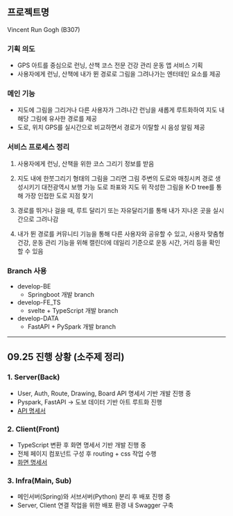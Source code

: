 ## 프로젝트명
Vincent Run Gogh (B307) 

### 기획 의도
- GPS 아트를 중심으로 런닝, 산책 코스 전문 건강 관리 운동 앱 서비스 기획
- 사용자에게 런닝, 산책에 내가 뛴 경로로 그림을 그려나가는 엔터테인 요소를 제공 

### 메인 기능
- 지도에 그림을 그리거나 다른 사용자가 그려나간 런닝을 새롭게 루트화하여 지도 내 해당 그림에 유사한 경로를 제공
- 도로, 위치 GPS를 실시간으로 비교하면서 경로가 이탈할 시 음성 알림 제공  

### 서비스 프로세스 정리

1. 사용자에게 런닝, 산책을 위한 코스 그리기 정보를 받음  

2. 지도 내에 한붓그리기 형태의 그림을 그리면 그림 주변의 도로와 매칭시켜 경로 생성시키기
대전광역시 보행 가능 도로 좌표와 지도 위 작성한 그림을 K-D tree를 통해 가장 인접한 도로 지점 찾기  

3. 경로를 뛰거나 걸을 때, 루트 달리기 또는 자유달리기를 통해 내가 지나온 곳을 실시간으로 그려나감

4. 내가 뛴 경로를 커뮤니티 기능을 통해 다른 사용자와 공유할 수 있고, 사용자 맞춤형 건강, 운동 관리 기능을 위해 캘린더에 데일리 기준으로 운동 시간, 거리 등을 확인할 수 있음  

### Branch 사용
- develop-BE
    - Springboot 개발 branch
- develop-FE_TS
    - svelte + TypeScript 개발 branch
- develop-DATA
    - FastAPI + PySpark 개발 branch
---
## 09.25 진행 상황 (소주제 정리)
### 1. Server(Back)
- User, Auth, Route, Drawing, Board API 명세서 기반 개발 진행 중
- Pyspark, FastAPI -> 도보 데이터 기반 아트 루트화 진행  
- [API 명세서](https://marked-branch-c99.notion.site/API-223e2f47015b4774b01f0da97fd3042d)    
### 2. Client(Front)
- TypeScript 변환 후 화면 명세서 기반 개발 진행 중
- 전체 페이지 컴포넌트 구성 후 routing + css 작업 수행
- [화면 명세서](https://www.figma.com/design/UsAnl1kynqUpX2TbukgaCo/%EC%99%80%EC%9D%B4%EC%96%B4%ED%94%84%EB%A0%88%EC%9E%84)     
    
### 3. Infra(Main, Sub)
- 메인서버(Spring)와 서브서버(Python) 분리 후 배포 진행 중
- Server, Client 연결 작업을 위한 배포 환경 내 Swagger 구축  


